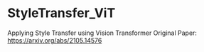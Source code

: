 # StyleTransfer_ViT
Applying Style Transfer using Vision Transformer
Original Paper: https://arxiv.org/abs/2105.14576
